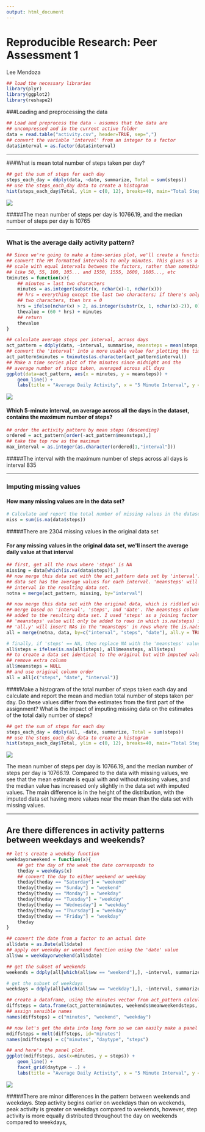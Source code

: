 ```yaml
---
output: html_document
---
```

# Reproducible Research: Peer Assessment 1
Lee Mendoza



```r
## load the necessary libraries
library(plyr)
library(ggplot2)
library(reshape2)
```

###Loading and preprocessing the data

```r
## Load and preprocess the data - assumes that the data are 
## uncompressed and in the current active folder
data = read.table("activity.csv", header=TRUE, sep=",")
## convert the variable 'interval' from an integer to a factor
data$interval = as.factor(data$interval)
```
***

###What is mean total number of steps taken per day?

```r
## get the sum of steps for each day
steps_each_day = ddply(data, ~date, summarize, Total = sum(steps))
## use the steps_each_day data to create a histogram
hist(steps_each_day$Total, ylim = c(0, 12), breaks=40, main="Total Steps Per Day", xlab = "Steps Per Day", ylab = "Count")
```

![](./PA1_template_files/figure-html/unnamed-chunk-3-1.png) 

#####The mean number of steps per day is 10766.19, and the median number of steps per day is 10765
***

### What is the average daily activity pattern?

```r
## Since we're going to make a time-series plot, we'll create a function to
## convert the HM formatted intervals to only minutes. This gives us a 
## scale with equal intervals between the factors, rather than something
## like 50, 55, 100, 105... and 1550, 1555, 1600, 1605..., etc
tminutes = function(x){
    ## minutes = last two characters
    minutes = as.integer(substr(x, nchar(x)-1, nchar(x)))
    ## hrs = everything except the last two characters; if there's only
    ## two characters, then hrs = 0
    hrs = ifelse(nchar(x) > 2, as.integer(substr(x, 1, nchar(x)-2)), 0)
    thevalue = (60 * hrs) + minutes
    ## return
    thevalue
}

## calculate average steps per interval, across days
act_pattern = ddply(data, ~interval, summarise, meansteps = mean(steps, na.rm = TRUE))
## convert the 'interval' into a more usable value for plotting the time series
act_pattern$minutes = tminutes(as.character(act_pattern$interval))
## Make a time series plot of the minutes since midnight and the 
## average number of steps taken, averaged across all days
ggplot(data=act_pattern, aes(x = minutes, y = meansteps)) + 
    geom_line() +
    labs(title = "Average Daily Activity", x = "5 Minute Interval", y = "Average number of steps")
```

![](./PA1_template_files/figure-html/unnamed-chunk-4-1.png) 


#### Which 5-minute interval, on average across all the days in the dataset, contains the maximum number of steps?

```r
## order the activity pattern by mean steps (descending)
ordered = act_pattern[order(-act_pattern$meansteps),]
## take the top row as the maximum
max_interval = as.integer(as.character(ordered[1,"interval"]))
```
#####The interval with the maximum number of steps across all days is interval 835
***


### Imputing missing values
#### How many missing values are in the data set?

```r
# Calculate and report the total number of missing values in the dataset 
miss = sum(is.na(data$steps))
```
#####There are 2304 missing values in the original data set  


#### For any missing values in the original data set, we'll insert the average daily value at that interval

```r
## first, get all the rows where 'steps' is NA
missing = data[which(is.na(data$steps)),]
## now merge this data set with the act_pattern data set by 'interval'.  The act_pattern
## data set has the average values for each interval. 'meansteps' will be added to each
## interval in the resulting data set.
notna = merge(act_pattern, missing, by="interval")

## now merge this data set with the original data, which is riddled with NA.
## merge based on 'interval', 'steps', and 'date'. The meansteps column will be 
## added to the resulting data set. I used 'steps' as a joining factor so that the 
## 'meansteps' value will only be added to rows in which is.na(steps) is true.
## 'all.y' will insert NAs in the "meansteps' in rows where the is.na(steps) is false
all = merge(notna, data, by=c("interval", "steps", "date"), all.y = TRUE)

# finally, if 'steps' == NA, then replace NA with the 'meansteps' value
all$steps = ifelse(is.na(all$steps), all$meansteps, all$steps)
## to create a data set identical to the original but with imputed values
## remove extra column
all$meansteps = NULL
## and use original column order 
all = all[c("steps", "date", "interval")]
```


####Make a histogram of the total number of steps taken each day and calculate and report the mean and median total number of steps taken per day. Do these values differ from the estimates from the first part of the assignment? What is the impact of imputing missing data on the estimates of the total daily number of steps?

```r
## get the sum of steps for each day
steps_each_day = ddply(all, ~date, summarize, Total = sum(steps))
## use the steps_each_day data to create a histogram
hist(steps_each_day$Total, ylim = c(0, 12), breaks=40, main="Total Steps Per Day", xlab = "Steps Per Day", ylab = "Count")
```

![](./PA1_template_files/figure-html/unnamed-chunk-8-1.png) 

The mean number of steps per day is 10766.19, and the median number of steps per day is 10766.19.  Compared to the data with missing values, we see that the mean estimate is equal with and without missing values, and the median value has increased only slightly in the data set with imputed values. The main difference is in the height of the distribution, with the imputed data set having more values near the mean than the data set with missing values.


---
## Are there differences in activity patterns between weekdays and weekends?

```r
## let's create a weekday function
weekdayorweekend = function(x){
    ## get the day of the week the date corresponds to
    theday = weekdays(x)
    ## convert the day to either weekend or weekday
    theday[theday == "Saturday"] = "weekend"
    theday[theday == "Sunday"] = "weekend"
    theday[theday == "Monday"] = "weekday"
    theday[theday == "Tuesday"] = "weekday"
    theday[theday == "Wednesday"] = "weekday"
    theday[theday == "Thursday"] = "weekday"
    theday[theday == "Friday"] = "weekday"
    theday
}

## convert the date from a factor to an actual date
all$date = as.Date(all$date)
## apply our weekday or weekend function using the 'date' value
all$ww = weekdayorweekend(all$date)

## get the subset of weekends
weekends = ddply(all[which(all$ww == "weekend"),], ~interval, summarize, meanweekendsteps = mean(steps))

# get the subset of weekdays
weekdays = ddply(all[which(all$ww == "weekday"),], ~interval, summarize, meanweekdaysteps = mean(steps))

## create a dataframe, using the minutes vector from act_pattern calculated earlier
diffsteps = data.frame(act_pattern$minutes, weekends$meanweekendsteps, weekdays$meanweekdaysteps)
## assign sensible names
names(diffsteps) = c("minutes", "weekend", "weekday")

## now let's get the data into long form so we can easily make a panel plot
mdiffsteps = melt(diffsteps, id="minutes")
names(mdiffsteps) = c("minutes", "daytype", "steps")

## and here's the panel plot. 
ggplot(mdiffsteps, aes(x=minutes, y = steps)) +
    geom_line() +
    facet_grid(daytype ~ .) + 
    labs(title = "Average Daily Activity", x = "5 Minute Interval", y = "Average number of steps")
```

![](./PA1_template_files/figure-html/unnamed-chunk-9-1.png) 

#####There are minor differences in the pattern between weekends and weekdays. Step activity begins earlier on weekdays than on weekends, peak activity is greater on weekdays compared to weekends, however, step activity is more equally distributed throughout the day on weekends compared to weekdays, 
